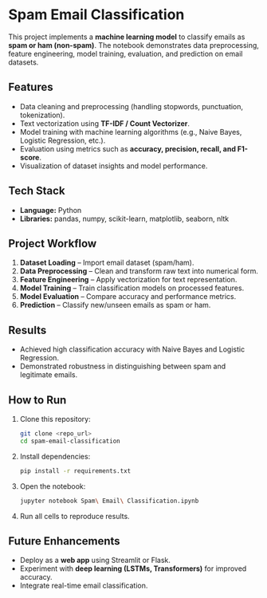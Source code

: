 
# Spam Email Classification

This project implements a **machine learning model** to classify emails as **spam or ham (non-spam)**. The notebook demonstrates data preprocessing, feature engineering, model training, evaluation, and prediction on email datasets.

## Features

* Data cleaning and preprocessing (handling stopwords, punctuation, tokenization).
* Text vectorization using **TF-IDF / Count Vectorizer**.
* Model training with machine learning algorithms (e.g., Naive Bayes, Logistic Regression, etc.).
* Evaluation using metrics such as **accuracy, precision, recall, and F1-score**.
* Visualization of dataset insights and model performance.

## Tech Stack

* **Language:** Python
* **Libraries:** pandas, numpy, scikit-learn, matplotlib, seaborn, nltk

## Project Workflow

1. **Dataset Loading** – Import email dataset (spam/ham).
2. **Data Preprocessing** – Clean and transform raw text into numerical form.
3. **Feature Engineering** – Apply vectorization for text representation.
4. **Model Training** – Train classification models on processed features.
5. **Model Evaluation** – Compare accuracy and performance metrics.
6. **Prediction** – Classify new/unseen emails as spam or ham.

## Results

* Achieved high classification accuracy with Naive Bayes and Logistic Regression.
* Demonstrated robustness in distinguishing between spam and legitimate emails.

## How to Run

1. Clone this repository:

   ```bash
   git clone <repo_url>
   cd spam-email-classification
   ```
2. Install dependencies:

   ```bash
   pip install -r requirements.txt
   ```
3. Open the notebook:

   ```bash
   jupyter notebook Spam\ Email\ Classification.ipynb
   ```
4. Run all cells to reproduce results.

## Future Enhancements

* Deploy as a **web app** using Streamlit or Flask.
* Experiment with **deep learning (LSTMs, Transformers)** for improved accuracy.
* Integrate real-time email classification.

